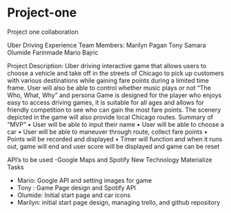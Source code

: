 # Project-one
Project one collaboration

Uber Driving Experience
Team Members:
Marilyn Pagan
Tony Samara
Olumide Farinmade
Mario Bajric

Project Description:
Uber driving interactive game that allows users to choose a vehicle and take off in the streets of Chicago to pick up customers with various destinations while gaining fare points during a limited time frame. User will also be able to control whether music plays or not
“The Who, What, Why” and persona
Game is designed for the player who enjoys easy to access driving games, it is suitable for all ages and allows for friendly competition to see who can gain the most fare points. The scenery depicted in the game will also provide local Chicago routes. 
Summary of “MVP”
•	User will be able to input their name 
•	User will be able to choose a car 
•	User will be able to maneuver through route, collect fare points 
•	Points will be recorded and displayed 
•	Timer will function and when it runs out, game will end and user score will be displayed and game can be reset

API’s to be used
-Google Maps and Spotify
New Technology
Materialize
Tasks
-	Mario: Google API and setting images for game
-	 Tony : Game Page design and Spotify API
-	Olumide: Initial start page and car icons
-	Marilyn: initial start page design, managing trello, and github repository


